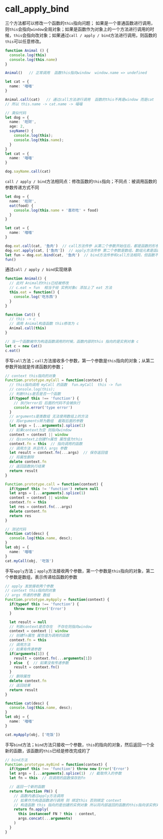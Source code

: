 # call_apply_bind

三个方法都可以修改一个函数的`this`指向问题；
如果是一个普通函数进行调用，则`this`会指向`window`全局对象；如果是函数作为对象上的一个方法进行调用的时候，`this`会指向改对象；如果通过`call / apply / bind`方法进行调用，则函数的`this`可以任意修改。

```typescript
function Animal () {
  console.log(this)
  console.log(this.name)
}

Animal()   // 正常调用  函数this指向window  window.name => undefined

let cat = {
  name: '喵喵'
}

Animal.call(cat)   // 通过call方法进行调用  函数的this不再是window 而是cat
// 所以 this.name -> cat.name -> 喵喵

// 类似代码
let dog = {
  name: '旺财',
  age: 2,
  sayName() {
    console.log(this);
    console.log(this.name);
  }
}
let cat = {
  name: '喵喵'
}

dog.sayName.call(cat)
```

`call / apply / bind`方法相同点：修改函数的`this`指向；不同点：被调用函数的参数传递方式不同

```typescript
let dog = {
  name: '旺财',
  eat(food) {
    console.log(this.name + '喜欢吃' + food)
  }
}

let cat = {
  name: '喵喵'
}

dog.eat.call(cat, '鱼肉')  // call方法传参 从第二个参数开始往后，都是函数的形参
dog.eat.apply(cat, ['鱼肉'])  // apply方法传参 第二个参数是数组，数组元素是函数的形参
let fun = dog.eat.bind(cat, '鱼肉')  // bind方法传参和call方法相同，但函数不会被调用  会返回一个this指向cat的函数
fun()
```

通过`call / apply / bind`实现继承

```typescript
function Animal() {
  // 此时 Animal的this已经被修改
  // c.eat = fun  相当于给 实例对象c 添加上了 eat 方法
  this.eat = function() {
    console.log('吃东西')
  }
}

function Cat() {
  // this -> c
  // 调用 Animal构造函数 this修改为 c
  Animal.call(this)
}

// 当一个函数被作为构造函数调用的时候，函数内部的this 指向的是实例对象 c
let c = new Cat()
c.eat()
```

手写`call`方法；`call`方法接收多个参数，第一个参数是`this`指向的对象；从第二参数开始就是传递函数的参数；

```typescript
// context this指向的对象
Function.prototype.myCall = function(context) {
  // this指向调用 myCall 的函数  fun.myCall  this -> fun
  // console.log(this);
  // 判断this是否是否一个函数
  if(typeof this !== 'function') {
    // 执行error后 后面的代码不会被执行
    console.error('type error')
  }
  // arguments是类数组 无法使用数组上的方法
  // 将arguments转为数组  截取后面的参数
  let args = [...arguments].splice(1)
  // 如果context为空 则指向window
  context = context || window
  // 在context上创建fn属性 属性值为this
  context.fn = this  // 指向调用的函数
  // 调用方法 并且传入 args 参数
  let result = context.fn(...args)  // 保存返回值
  // 将属性删除
  delete context.fn
  // 返回函数执行结果
  return result
}

Function.prototype.call = function(context) {
  if(typeof this != 'function') return null
  let args = [...arguments].splice(1)
  context = context || window
  context.fn = this
  let res = context.fn(...args)
  delete content.fn
  return res
} 

// 测试代码
function cat(desc) {
  console.log(this.name, desc);
}
let obj = {
  name: '喵喵'
}
cat.myCall(obj, '吃饭')
```

手写`apply`方法；`apply`方法接收两个参数，第一个参数是`this`指向的对象，第二个参数是数组，表示传递给函数的参数

```typescript
// apply 发放接收两个参数 
// context this指向的对象
// args 传递的参数 数组
Function.prototype.myApply = function(context) {
  if(typeof this !== 'function') {
    throw new Error('Error')
  }

  let result = null
  // 判断context是否存在  不存在则指向window
  context = context || window
  // 创建fn属性 属性值为调用的函数
  context.fn = this
  // 调用方法
  // 如果有传递参数
  if(arguments[1]) {
    result = context.fn(...arguments[1])
  } else  {  // 如果没有传递参数
    result = context.fn()
  }
  // 删除属性
  delete context.fn
  // 返回结果
  return result
}

function cat(desc) {
  console.log(this.name, desc);
}
let obj = {
  name: '喵喵'
}

cat.myApply(obj, ['吃饭'])
```

手写`bind`方法；`bind`方法只接收一个参数，`this`的指向的对象，然后返回一个全新的函数，该函数的`this`已经是修改完成的了

```typescript
// bind方法
Function.prototype.myBind = function(context) {
  if(typeof this !== 'function') throw new Error('Error')
  let args = [...arguments].splice(1)  // 截取传入的参数
  let fn = this  // 将调用的函数保存到fn

  // 返回一个新的函数
  return function FN() {
    // 函数内通过apply方法调用
    // 如果作为构造函数进行调用 则 绑定this 否则绑定 context
    // 构造函数 this 指向的是创建的实例对象 所以将内部返回的函数的this指向该实例对象
    return fn.apply(
      this instanceof FN ? this : context,
      args.concat(...arguments)
    )
  }
}
```

